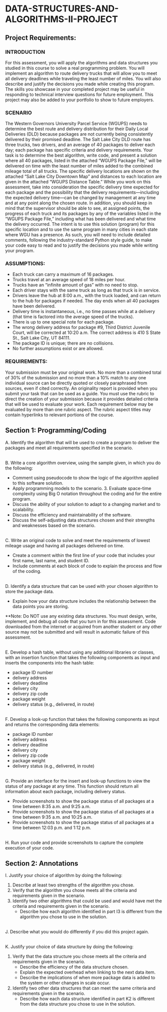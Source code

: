 # DATA-STRUCTURES-AND-ALGORITHMS-II-PROJECT
## Project Requirements:

### INTRODUCTION 
For this assessment, you will apply the algorithms and data structures you studied in this course to solve a real programming problem. You will implement an algorithm to route delivery trucks that will allow you to meet all delivery deadlines while traveling the least number of miles. You will also describe and justify the decisions you made while creating this program. 
The skills you showcase in your completed project may be useful in responding to technical interview questions for future employment. This project may also be added to your portfolio to show to future employers. 
### SCENARIO 
The Western Governors University Parcel Service (WGUPS) needs to determine the best route and delivery distribution for their Daily Local Deliveries (DLD) because packages are not currently being consistently delivered by their promised deadline. The Salt Lake City DLD route has three trucks, two drivers, and an average of 40 packages to deliver each day; each package has specific criteria and delivery requirements. 
Your task is to determine the best algorithm, write code, and present a solution where all 40 packages, listed in the attached “WGUPS Package File,” will be delivered on time with the least number of miles added to the combined mileage total of all trucks. The specific delivery locations are shown on the attached “Salt Lake City Downtown Map” and distances to each location are given in the attached “WGUPS Distance Table.” 
While you work on this assessment, take into consideration the specific delivery time expected for each package and the possibility that the delivery requirements—including the expected delivery time—can be changed by management at any time and at any point along the chosen route. In addition, you should keep in mind that the supervisor should be able to see, at assigned points, the progress of each truck and its packages by any of the variables listed in the “WGUPS Package File,” including what has been delivered and what time the delivery occurred. 
The intent is to use this solution (program) for this specific location and to use the same program in many cities in each state where WGU has a presence. As such, you will need to include detailed comments, following the industry-standard Python style guide, to make your code easy to read and to justify the decisions you made while writing your program. 

### ASSUMPTIONS: 
- Each truck can carry a maximum of 16 packages. 
- Trucks travel at an average speed of 18 miles per hour. 
- Trucks have an “infinite amount of gas” with no need to stop. 
- Each driver stays with the same truck as long as that truck is in service. 
- Drivers leave the hub at 8:00 a.m., with the truck loaded, and can return to the hub for packages if needed. The day ends when all 40 packages have been delivered. 
- Delivery time is instantaneous, i.e., no time passes while at a delivery (that time is factored into the average speed of the trucks). 
- There is up to one special note for each package. 
- The wrong delivery address for package #9, Third District Juvenile Court, will be corrected at 10:20 a.m. The correct address is 410 S State St., Salt Lake City, UT 84111. 
- The package ID is unique; there are no collisions. 
- No further assumptions exist or are allowed.

### REQUIREMENTS:
Your submission must be your original work. No more than a combined total of 30% of the submission and no more than a 10% match to any one individual source can be directly quoted or closely paraphrased from sources, even if cited correctly. An originality report is provided when you submit your task that can be used as a guide. 
You must use the rubric to direct the creation of your submission because it provides detailed criteria that will be used to evaluate your work. Each requirement below may be evaluated by more than one rubric aspect. The rubric aspect titles may contain hyperlinks to relevant portions of the course. 

## Section 1: Programming/Coding 
A. Identify the algorithm that will be used to create a program to deliver the packages and meet all requirements specified in the scenario. 

<br>B. Write a core algorithm overview, using the sample given, in which you do the following: 
- Comment using pseudocode to show the logic of the algorithm applied to this software solution.
- Apply programming models to the scenario. 3. Evaluate space-time complexity using Big O notation throughout the coding and for the entire program.
- Discuss the ability of your solution to adapt to a changing market and to scalability.
- Discuss the efficiency and maintainability of the software. 
- Discuss the self-adjusting data structures chosen and their strengths and weaknesses based on the scenario.
  
<br>C. Write an original code to solve and meet the requirements of lowest mileage usage and having all packages delivered on time. 
- Create a comment within the first line of your code that includes your first name, last name, and student ID.
- Include comments at each block of code to explain the process and flow of the coding. 

<br>D. Identify a data structure that can be used with your chosen algorithm to store the package data. 
- Explain how your data structure includes the relationship between the data points you are storing.
  
**Note: Do NOT use any existing data structures. You must design, write, implement, and debug all code that you turn in for this assessment. Code downloaded from the internet or acquired from another student or any other source may not be submitted and will result in automatic failure of this assessment. 

<br>E. Develop a hash table, without using any additional libraries or classes, with an insertion function that takes the following components as input and inserts the components into the hash 
table: 
- package ID number 
- delivery address 
- delivery deadline 
- delivery city 
- delivery zip code 
- package weight 
- delivery status (e.g., delivered, in route) 

<br>F. Develop a look-up function that takes the following components as input and returns the corresponding data elements: 
- package ID number 
- delivery address 
- delivery deadline 
- delivery city 
- delivery zip code 
- package weight 
- delivery status (e.g., delivered, in route) 

<br>G. Provide an interface for the insert and look-up functions to view the status of any package at any time. This function should return all information about each package, including delivery 
status. 
- Provide screenshots to show the package status of all packages at a time between 8:35 a.m. and 9:25 a.m.
- Provide screenshots to show the package status of all packages at a time between 9:35 a.m. and 10:25 a.m.
- Provide screenshots to show the package status of all packages at a time between 12:03 p.m. and 1:12 p.m. 

<br>H. Run your code and provide screenshots to capture the complete execution of your code. 
## Section 2: Annotations 
I. Justify your choice of algorithm by doing the following: 
1. Describe at least two strengths of the algorithm you chose.
2. Verify that the algorithm you chose meets all the criteria and requirements given in the scenario.
3. Identify two other algorithms that could be used and would have met the criteria and requirements given in the scenario.
   - Describe how each algorithm identified in part I3 is different from the algorithm you chose to use in the solution.

<br>J. Describe what you would do differently if you did this project again. 

<br>K. Justify your choice of data structure by doing the following: 
1. Verify that the data structure you chose meets all the criteria and requirements given in the scenario. 
   - Describe the efficiency of the data structure chosen.
   - Explain the expected overhead when linking to the next data item.
   - Describe the implications of when more package data is added to the system or other changes in scale occur.
2. Identify two other data structures that can meet the same criteria and requirements given in the scenario. 
   - Describe how each data structure identified in part K2 is different from the data structure you chose to use in the solution. 
